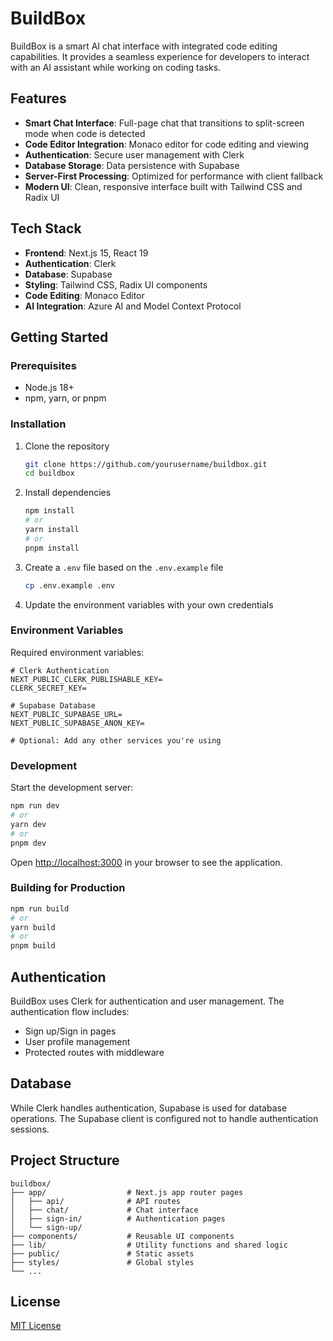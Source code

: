 # BuildBox

BuildBox is a smart AI chat interface with integrated code editing capabilities. It provides a seamless experience for developers to interact with an AI assistant while working on coding tasks.

## Features

- **Smart Chat Interface**: Full-page chat that transitions to split-screen mode when code is detected
- **Code Editor Integration**: Monaco editor for code editing and viewing 
- **Authentication**: Secure user management with Clerk
- **Database Storage**: Data persistence with Supabase
- **Server-First Processing**: Optimized for performance with client fallback
- **Modern UI**: Clean, responsive interface built with Tailwind CSS and Radix UI

## Tech Stack

- **Frontend**: Next.js 15, React 19
- **Authentication**: Clerk
- **Database**: Supabase
- **Styling**: Tailwind CSS, Radix UI components
- **Code Editing**: Monaco Editor
- **AI Integration**: Azure AI and Model Context Protocol

## Getting Started

### Prerequisites

- Node.js 18+ 
- npm, yarn, or pnpm

### Installation

1. Clone the repository
   ```bash
   git clone https://github.com/yourusername/buildbox.git
   cd buildbox
   ```

2. Install dependencies
   ```bash
   npm install
   # or
   yarn install
   # or
   pnpm install
   ```

3. Create a `.env` file based on the `.env.example` file
   ```bash
   cp .env.example .env
   ```

4. Update the environment variables with your own credentials

### Environment Variables

Required environment variables:

```
# Clerk Authentication
NEXT_PUBLIC_CLERK_PUBLISHABLE_KEY=
CLERK_SECRET_KEY=

# Supabase Database
NEXT_PUBLIC_SUPABASE_URL=
NEXT_PUBLIC_SUPABASE_ANON_KEY=

# Optional: Add any other services you're using
```

### Development

Start the development server:

```bash
npm run dev
# or
yarn dev
# or
pnpm dev
```

Open [http://localhost:3000](http://localhost:3000) in your browser to see the application.

### Building for Production

```bash
npm run build
# or
yarn build
# or
pnpm build
```

## Authentication

BuildBox uses Clerk for authentication and user management. The authentication flow includes:

- Sign up/Sign in pages
- User profile management
- Protected routes with middleware

## Database

While Clerk handles authentication, Supabase is used for database operations. The Supabase client is configured not to handle authentication sessions.

## Project Structure

```
buildbox/
├── app/                  # Next.js app router pages
│   ├── api/              # API routes
│   ├── chat/             # Chat interface
│   ├── sign-in/          # Authentication pages
│   └── sign-up/
├── components/           # Reusable UI components
├── lib/                  # Utility functions and shared logic
├── public/               # Static assets
├── styles/               # Global styles
└── ...
```

## License

[MIT License](LICENSE) 